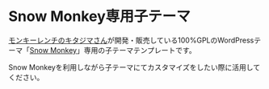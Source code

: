 # Snow Monkey専用子テーマ
[モンキーレンチのキタジマさん](https://2inc.org/)が開発・販売している100%GPLのWordPressテーマ「[Snow Monkey](https://snow-monkey.2inc.org/)」専用の子テーマテンプレートです。

Snow Monkeyを利用しながら子テーマにてカスタマイズをしたい際に活用してください。
